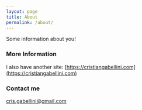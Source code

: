 ```yaml
---
layout: page
title: About
permalink: /about/
---
```


Some information about you!

### More Information

I also have another site: [https://cristiangabellini.com](https://cristiangabellini.com)

### Contact me

[cris.gabellini@gmail.com](mailto:cris.gabellini@gmail.com)